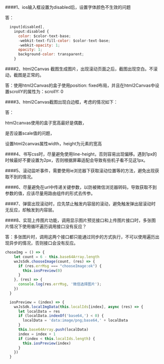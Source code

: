 ####1、ios输入框设置为disabled后，设置字体颜色不生效的问题

答：
```javascript
  input[disabled],
    input:disabled {
      color: $color-text-base; 
      -webkit-text-fill-color: $color-text-base; 
      -webkit-opacity: 1;  
      opacity: 1;  
      background-color: transparent;
    }
```


####2、html2Canvas 截图生成图片，出现滚动页面之后，截图出现空白。不滚动，截图是正常的。

答：使用html2Canvas的盒子使用position: fixed布局，并且在html2Canvas中设置scrollY的属性为：scrollY: 0



####3、html2Canvas截图出现白边框，考虑的情况如下：

答：

html2canvas使用的盒子宽高最好是偶数，

是否设置scale值的问题，

设置html2canvas属性width，height为元素的宽高


####4、书写css时，尽量避免使用line-height，否则容易出现偏移。遇到1px的时候最好不要设置为2px，否则根据屏幕适配会导致有些机子看不见这1px。


####5、滚动监听事件，需要使用ie浏览器下获取滚动位置等的方法，避免出现获取不到的情况。


####6、尽量避免在url中传递关键参数，以防被微信浏览器转码，导致获取不到参数的值，应该尽量用路由组件的形式去传参。


####7、弹窗出现滚动时，应先禁止触发内容层的滚动，避免触发弹出层滚动时无反应，却触发到内容层。


####8、实现上传图片功能，调用显示图片预览接口和上传图片接口时，多张图片情况下使用循环遍历调用接口没有反应？

答：多张图片时，调用这两个接口都只能通过同步的方式执行，不可以使用遍历出现异步的情况，否则接口会没有反应。

```javascript
choseImg = () => {
    let count = 6 - this.base64Array.length
    wxJsSdk.chooseImage(count, (res) => {
      if (res.errMsg === "chooseImage:ok") {
        this.iosPreview(0)
      }
    }, (res) => {
      console.log(res.errMsg, '微信选择图片');
    })
  }

  iosPreview = (index) => {
    wxJsSdk.localImgData(this.localIds[index], async (res) => {
      let localData = res
      if (localData.indexOf('base64,') < 0) {
        localData = 'data:image/png;base64,' + localData
      }
      this.base64Array.push(localData)
      index = index + 1
      if (index < this.localIds.length) {
        this.iosPreview(index)
      }
    })
  }
```
